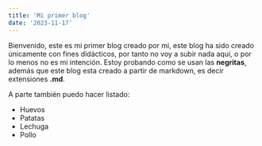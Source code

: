 ```yaml
---
title: 'Mi primer blog'
date: '2023-11-17'
---
```


Bienvenido, este es mi primer blog creado por mi, este blog ha sido creado únicamente con fines didácticos, por tanto no voy a subir nada aquí, o por lo menos no es mi intención.
Estoy probando como se usan las **negritas**, además que este blog esta creado a partir de markdown, es decir extensiones **.md**.

A parte también puedo hacer listado:
- Huevos
- Patatas
- Lechuga
- Pollo
